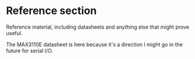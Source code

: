 # Reference section

Reference material, including datasheets and anything else that might prove useful.

The MAX3110E datasheet is here because it's a direction I might go in the future for serial I/O.
